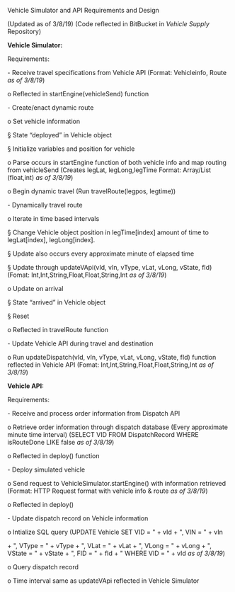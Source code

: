Vehicle Simulator and API Requirements and Design

(Updated as of 3/8/19) (Code reflected in BitBucket in *Vehicle Supply* Repository)

**Vehicle Simulator:**

Requirements:

\-        Receive travel specifications from Vehicle API (Format: Vehicleinfo, Route *as of 3/8/19*)

o   Reflected in startEngine(vehicleSend) function

\-        Create/enact dynamic route

o   Set vehicle information

§  State “deployed” in Vehicle object

§  Initialize variables and position for vehicle

o   Parse occurs in startEngine function of both vehicle info and map routing from vehicleSend (Creates legLat, legLong,legTime Format: Array/List (float,int) *as of 3/8/19*)

o   Begin dynamic travel (Run travelRoute(legpos, legtime))

\-        Dynamically travel route

o   Iterate in time based intervals

§  Change Vehicle object position in legTime[index] amount of time to legLat[index], legLong[index].

§  Update also occurs every approximate minute of elapsed time

§  Update through updateVApi(vId, vIn, vType, vLat, vLong, vState, fId) (Fomat: Int,Int,String,Float,Float,String,Int *as of 3/8/19*)

o   Update on arrival

§  State “arrived” in Vehicle object

§  Reset

o   Reflected in travelRoute function

\-        Update Vehicle API during travel and destination

o   Run updateDispatch(vId, vIn, vType, vLat, vLong, vState, fId) function reflected in Vehicle API (Fomat: Int,Int,String,Float,Float,String,Int *as of 3/8/19*)

**Vehicle API:**

Requirements:

\-        Receive and process order information from Dispatch API

o   Retrieve order information through dispatch database (Every approximate minute time interval) (SELECT VID FROM DispatchRecord WHERE isRouteDone LIKE false *as of 3/8/19*)

o   Reflected in deploy() function

\-        Deploy simulated vehicle

o   Send request to VehicleSimulator.startEngine() with information retrieved (Format: HTTP Request format with vehicle info & route *as of 3/8/19*)

o   Reflected in deploy() 

\-        Update dispatch record on Vehicle information

o   Intialize SQL query (UPDATE Vehicle SET VID = " + vId + ", VIN = " + vIn

 \+ ", VType = " + vType + ", VLat = " + vLat + ", VLong = " + vLong                    + ", VState = " + vState + ", FID = " + fId + " WHERE VID = " + vId *as of 3/8/19*)

o   Query dispatch record

o   Time interval same as updateVApi reflected in Vehicle Simulator